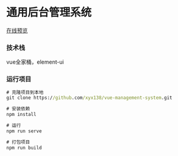 # 通用后台管理系统

[在线预览](https://xyx138.github.io/web-study/)

### 技术栈
vue全家桶，element-ui

### 运行项目
~~~cmd
# 克隆项目到本地
git clone https://github.com/xyx138/vue-management-system.git

# 安装依赖
npm install

# 运行
npm run serve

# 打包项目
npm run build

~~~





